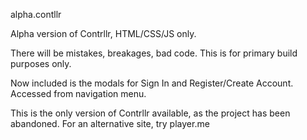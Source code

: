alpha.contllr

Alpha version of Contrllr, HTML/CSS/JS only.

There will be mistakes, breakages, bad code. This is for primary build purposes only.

Now included is the modals for Sign In and Register/Create Account. Accessed from navigation menu.

This is the only version of Contrllr available, as the project has been abandoned. For an alternative site, try player.me
